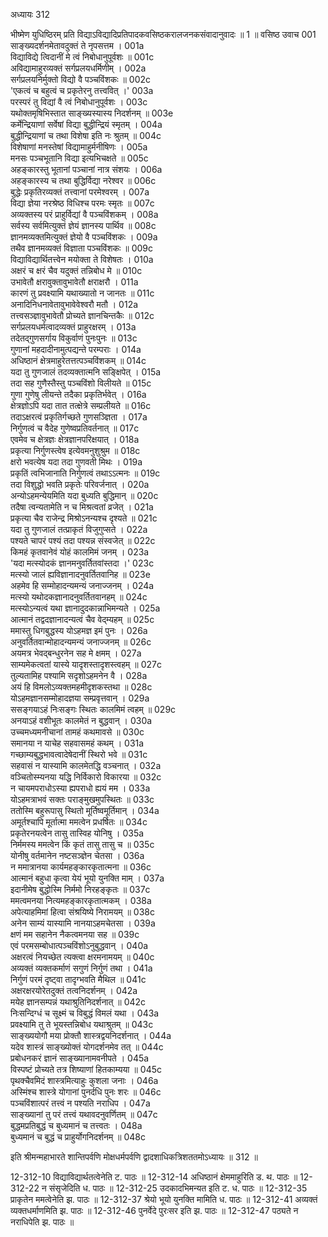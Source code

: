 अध्यायः 312

भीष्मेण युधिष्ठिरम् प्रति विद्याऽविद्यादिप्रतिपादकवसिष्ठकरालजनकसंवादानुवादः ॥ 1 ॥
वसिष्ठ उवाच 	001  
साङ्ख्यदर्शनमेतावदुक्तं ते नृपसत्तम ।	001a  
विद्याविद्ये त्विदानीं मे त्वं निबोधानुपूर्वशः ॥	001c  
अविद्यामाहुरव्यक्तं सर्गप्रलयधर्मिणीम् ।	002a  
सर्गप्रलयनिर्मुक्तो विद्यो वै पञ्चविंशकः ॥	002c  
\'एकत्वं च बहुत्वं च प्रकृतेरनु तत्त्ववित् ।\'	003a  
परस्परं तु विद्यां वै त्वं निबोधानुपूर्वशः ।	003c  
यथोक्तमृषिभिस्तात साङ्ख्यस्यास्य निदर्शनम् ॥	003e  
कर्मेन्द्रियाणां सर्वेषां विद्या बुद्धीन्द्रियं स्मृतम् ।	004a  
बुद्धीन्द्रियाणां च तथा विशेषा इति नः श्रुतम् ॥	004c  
विशेषाणां मनस्तेषां विद्यामाहुर्मनीषिणः ।	005a  
मनसः पञ्चभूतानि विद्या इत्यभिचक्षते ॥	005c  
अहङ्कारस्तु भूतानां पञ्चानां नात्र संशयः ।	006a  
अहङ्कारस्य च तथा बुद्धिर्विद्या नरेश्वर ॥	006c  
बुद्धेः प्रकृतिरव्यक्तं तत्त्वानां परमेश्वरम् ।	007a  
विद्या ज्ञेया नरश्रेष्ठ विधिश्च परमः स्मृतः ॥	007c  
अव्यक्तस्य परं प्राहुर्विद्यां वै पञ्चविंशकम् ।	008a  
सर्वस्य सर्वमित्युक्तं ज्ञेयं ज्ञानस्य पार्थिव ॥	008c  
ज्ञानमव्यक्तमित्युक्तं ज्ञेयो वै पञ्चविंशकः ।	009a  
तथैव ज्ञानमव्यक्तं विज्ञाता पञ्चविंशकः ॥	009c  
विद्याविद्यार्थितत्त्वेन मयोक्ता ते विशेषतः ।	010a  
अक्षरं च क्षरं चैव यदुक्तं तन्निबोध मे ॥	010c  
उभावेतौ क्षरावुक्तावुभावेतौ क्षराक्षरौ ।	011a  
कारणं तु प्रवक्ष्यामि यथाख्यातो न जानतः ॥	011c  
अनादिनिधनावेतावुभावेवेश्वरौ मतौ ।	012a  
तत्त्वसञ्ज्ञावुभावेतौ प्रोच्यते ज्ञानचिन्तकैः ॥	012c  
सर्गप्रलयधर्मत्वादव्यक्तं प्राहुरक्षरम् ।	013a  
तदेतद्गुणसर्गाय विकुर्वाणं पुनःपुनः ॥	013c  
गुणानां महदादीनामुत्पद्यन्ते परम्पराः ।	014a  
अधिष्ठानं क्षेत्रमाहुरेतत्तत्पञ्चविंशकम् ॥	014c  
यदा तु गुणजालं तदव्यक्तात्मनि सङ्क्षिपेत् ।	015a  
तदा सह गुणैस्तैस्तु पञ्चविंशो विलीयते ॥	015c  
गुणा गुणेषु लीयन्ते तदैका प्रकृतिर्भवेत् ।	016a  
क्षेत्रज्ञोऽपि यदा तात तत्क्षेत्रे सम्प्रलीयते ॥	016c  
तदाऽक्षरत्वं प्रकृतिर्गच्छते गुणसञ्ज्ञिता ।	017a  
निर्गुणत्वं च वैदेह गुणेष्वप्रतिवर्तनात् ॥	017c  
एवमेव च क्षेत्रज्ञः क्षेत्रज्ञानपरिक्षयात् ।	018a  
प्रकृत्या निर्गुणस्त्वेष इत्येवमनुशुश्रुम ॥	018c  
क्षरो भवत्येष यदा तदा गुणवती मिथः ।	019a  
प्रकृतिं त्वभिजानाति निर्गुणत्वं तथाऽऽत्मनः ॥	019c  
तदा विशुद्धो भवति प्रकृतेः परिवर्जनात् ।	020a  
अन्योऽहमन्येयमिति यदा बुध्यति बुद्धिमान् ॥	020c  
तदैषा त्वन्यतामेति न च मिश्रत्वतां व्रजेत् ।	021a  
प्रकृत्या चैव राजेन्द्र मिश्रोऽनन्यश्च दृश्यते ॥	021c  
यदा तु गुणजालं तत्प्राकृतं विजुगुप्सते ।	022a  
पश्यते चापरं पश्यं तदा पश्यन्न संस्वजेत् ॥	022c  
किमहं कृतवानेवं योहं कालमिमं जनम् ।	023a  
\'यदा मत्स्योदकं ज्ञानमनुवर्तितवांस्तदा ।\'	023c  
मत्स्यो जालं ह्यविज्ञानादनुवर्तितवानिह ॥	023e  
अहमेव हि सम्मोहादन्यमन्यं जनाज्जनम् ।	024a  
मत्स्यो यथोदकज्ञानादनुवर्तितवानहम् ॥	024c  
मत्स्योऽन्यत्वं यथा ज्ञानादुदकान्नाभिमन्यते ।	025a  
आत्मानं तद्वदज्ञानादन्यत्वं चैव वेद्म्यहम् ॥	025c  
ममास्तु धिगबुद्धस्य योऽहमज्ञ इमं पुनः ।	026a  
अनुवर्तितवान्मोहादन्यमन्यं जनाज्जनम् ॥	026c  
अयमत्र भेवद्बन्धुरनेन सह मे क्षमम् ।	027a  
साम्यमेकत्वतां यास्ये यादृशस्तादृशस्त्वहम् ॥	027c  
तुल्यतामिह पश्यामि सदृशोऽहमनेन वै ।	028a  
अयं हि विमलोऽव्यक्तमहमीदृशकस्तथा ॥	028c  
योऽहमज्ञानसम्मोहादज्ञया सम्प्रवृत्तवान् ।	029a  
ससङ्गयाऽहं निःसङ्गः स्थितः कालमिमं त्वहम् ॥	029c  
अनयाऽहं वशीभूतः कालमेतं न बुद्धवान् ।	030a  
उच्चमध्यमनीचानां तामहं कथमावसे ॥	030c  
समानया न याचेह सहवासमहं कथम् ।	031a  
गच्छाम्यबुद्धभावत्वादेषेदानीं स्थिरो भवे ॥	031c  
सहवासं न यास्यामि कालमेतद्धि वञ्चनात् ।	032a  
वञ्चितोस्म्यनया यद्धि निर्विकारो विकारया ॥	032c  
न चायमपराधोऽस्या ह्यपराधो ह्ययं मम ।	033a  
योऽहमत्राभवं सक्तः पराङ्मुखमुपस्थितः ॥	033c  
ततोस्मि बहुरूपासु स्थितो मूर्तिष्वमूर्तिमान् ।	034a  
अमूर्तश्चापि मूर्तात्मा ममत्वेन प्रधर्षितः ॥	034c  
प्रकृतेरनयत्वेन तासु तास्विह योनिषु ।	035a  
निर्ममस्य ममत्वेन किं कृतं तासु तासु च ॥	035c  
योनीषु वर्तमानेन नष्टसञ्ज्ञेन चेतसा ।	036a  
न ममात्रानया कार्यमहङ्कारकृतात्मना ॥	036c  
आत्मानं बहुधा कृत्वा येयं भूयो युनक्ति माम् ।	037a  
इदानीमेष बुद्धोस्मि निर्ममो निरहङ्कृतः ॥	037c  
ममत्वमनया नित्यमहङ्कारकृतात्मकम् ।	038a  
अपेत्याहमिमां हित्वा संश्रयिष्ये निरामयम् ॥	038c  
अनेन साम्यं यास्यामि नानयाऽहमचेतसा ।	039a  
क्षणं मम सहानेन नैकत्वमनया सह ॥	039c  
एवं परमसम्बोधात्पञ्चविंशोऽनुबुद्धवान् ।	040a  
अक्षरत्वं नियच्छेत त्यक्त्वा क्षरमनामयम् ॥	040c  
अव्यक्तं व्यक्तकर्माणं सगुणं निर्गुणं तथा ।	041a  
निर्गुणं परमं दृष्ट्वा तादृग्भवति मैथिल ॥	041c  
अक्षरक्षरयोरेतदुक्तं तत्वनिदर्शनम् ।	042a  
मयेह ज्ञानसम्पन्नं यथाश्रुतिनिदर्शनात् ॥	042c  
निःसन्दिग्धं च सूक्ष्मं च विबुद्धं विमलं यथा ।	043a  
प्रवक्ष्यामि तु ते भूयस्तन्निबोध यथाश्रुतम् ॥	043c  
साङ्ख्ययोगौ मया प्रोक्तौ शास्त्रद्वयनिदर्शनात् ।	044a  
यदेव शास्त्रं साङ्ख्योक्तं योगदर्शनमेव तत् ॥	044c  
प्रबोधनकरं ज्ञानं साङ्ख्यानामवनीपते ।	045a  
विस्पष्टं प्रोच्यते तत्र शिष्याणां हितकाम्यया ॥	045c  
पृथक्चैवमिदं शास्त्रमित्याहुः कुशला जनाः ।	046a  
अस्मिंश्च शास्त्रे योगानां पुनर्दधि पुनः शरः ॥	046c  
पञ्चविंशात्परं तत्त्वं न पश्यति नराधिप ।	047a  
साङ्ख्यानां तु परं तत्त्वं यथावदनुवर्णितम् ॥	047c  
बुद्धमप्रतिबुद्धं च बुध्यमानं च तत्त्वतः ।	048a  
बुध्यमानं च बुद्धं च प्राहुर्योगनिदर्शनम् ॥ 	048c  

इति श्रीमन्महाभारते शान्तिपर्वणि मोक्षधर्मपर्वणि द्वादशाधिकत्रिशततमोऽध्यायः ॥ 312 ॥

12-312-10 विद्याविद्यार्थतत्वेनेति ट. पाठः ॥ 12-312-14 अधिष्ठानं क्षेममाहुरिति ड. थ. पाठः ॥ 12-312-22 न संसृजेदिति ध. पाठः ॥ 12-312-25 उदकादभिमन्यत इति ट. ध. पाठः ॥ 12-312-35 प्राकृतेन ममत्वेनेति झ. पाठः ॥ 12-312-37 श्रेयो भूयो युनक्ति मामिति ध. पाठः ॥ 12-312-41 अव्यक्तं व्यक्तधर्माणमिति झ. पाठः ॥ 12-312-46 पुनर्वेदे पुरःसर इति झ. पाठः ॥ 12-312-47 पठ्यते न नराधिपेति झ. पाठः ॥
